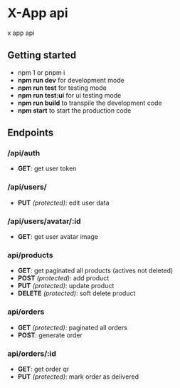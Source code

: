 # X-App api

x app api

## Getting started

- npm 1 or pnpm i
- **npm run dev** for development mode
- **npm run test** for testing mode
- **npm run test:ui** for ui testing mode
- **npm run build** to transpile the development code
- **npm start** to start the production code

## Endpoints

### /api/auth

- **GET**: get user token

### /api/users/

- **PUT** _(protected)_: edit user data

### /api/users/avatar/:id

- **GET**: get user avatar image

### api/products

- **GET**: get paginated all products (actives not deleted)
- **POST** _(protected)_: add product
- **PUT** _(protected)_: update product
- **DELETE** _(protected)_: soft delete product

### api/orders

- **GET** _(protected)_: paginated all orders
- **POST**: generate order

### api/orders/:id

- **GET**: get order qr
- **PUT** _(protected)_: mark order as delivered
